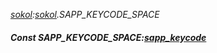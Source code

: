 _[sokol](../../modules/sokol/sokol-module.md):[sokol](../../modules/sokol/sokol-module.md).SAPP\_KEYCODE\_SPACE_
##### Const SAPP\_KEYCODE\_SPACE:[sapp_keycode](../../modules/sokol/sokol-sapp_keycode.md)
